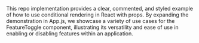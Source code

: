 This repo implementation provides a clear, commented, and styled example of how to use conditional rendering in React with props. By expanding the demonstration in App.js, we showcase a variety of use cases for the FeatureToggle component, illustrating its versatility and ease of use in enabling or disabling features within an application.

